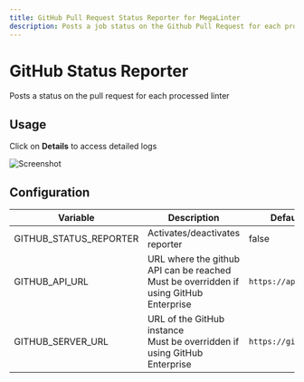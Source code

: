 ```yaml
---
title: GitHub Pull Request Status Reporter for MegaLinter
description: Posts a job status on the Github Pull Request for each processed linter
---
```

<!-- markdownlint-disable MD013 MD033 MD041 -->
# GitHub Status Reporter

Posts a status on the pull request for each processed linter

## Usage

Click on **Details** to access detailed logs

![Screenshot](../assets/images/GitHubStatusReporter.jpg)

## Configuration

| Variable               | Description                                                                               | Default value            |
|------------------------|-------------------------------------------------------------------------------------------|--------------------------|
| GITHUB_STATUS_REPORTER | Activates/deactivates reporter                                                            | false                    |
| GITHUB_API_URL         | URL where the github API can be reached<br/>Must be overridden if using GitHub Enterprise | `https://api.github.com` |
| GITHUB_SERVER_URL      | URL of the GitHub instance<br/>Must be overridden if using GitHub Enterprise              | `https://github.com`     |

